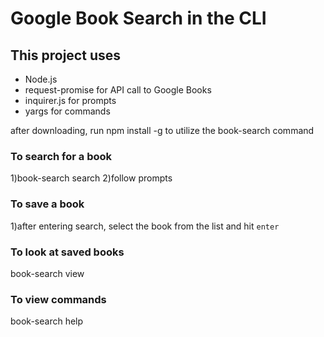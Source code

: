 
# Google Book Search in the CLI

## This project uses

* Node.js
* request-promise for API call to Google Books
* inquirer.js for prompts
* yargs for commands

after downloading, run npm install -g to utilize the book-search command

### To search for a book

1)book-search search
2)follow prompts

### To save a book

1)after entering search, select the book from the list and hit `enter`

### To look at saved books

book-search view

### To view commands

book-search help
